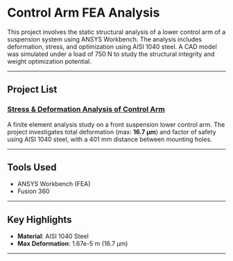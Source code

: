 # Control Arm FEA Analysis

This project involves the static structural analysis of a lower control arm of a suspension system using ANSYS Workbench. The analysis includes deformation, stress, and optimization using AISI 1040 steel. A CAD model was simulated under a load of 750 N to study the structural integrity and weight optimization potential.

---

## Project List

### [Stress & Deformation Analysis of Control Arm](./controlarmana.pdf)
A finite element analysis study on a front suspension lower control arm. The project investigates total deformation (max: **16.7 μm**) and factor of safety using AISI 1040 steel, with a 401 mm distance between mounting holes.

---

## Tools Used
- ANSYS Workbench (FEA)
- Fusion 360

---

## Key Highlights
- **Material**: AISI 1040 Steel   
- **Max Deformation**: 1.67e-5 m (16.7 μm)  
  

---



